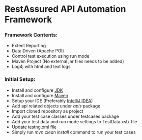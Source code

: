 # RestAssured API Automation Framework

### Framework Contents:
- Extent Reporting
- Data Driven (Apache POI)
- Control test execution using run mode
- Maven Project (No external jar files needs to be added)
- Log4j with html and text logs

### Initial Setup: 
- Install and configure [JDK](http://www.oracle.com/technetwork/java/javase/downloads/index.html)
- Install and configure [Maven](https://maven.apache.org/download.cgi)
- Setup your IDE (Preferably [IntelliJ IDEA](https://www.jetbrains.com/idea/download/#section=windows))
- Add api related objects under *apis* package
- Import cloned repository as project
- Add your test case classes under testcases package
- Add your test data and run mode settings to TestData.xslx file
- Update testng.xml file 
- Simply run  *mvn clean install* command to run your test cases
